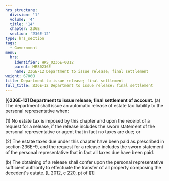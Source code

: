 ```yaml
---
hrs_structure:
  division: '1'
  volume: '4'
  title: '14'
  chapter: 236E
  section: '236E-12'
type: hrs_section
tags:
  - Government
menu:
  hrs:
    identifier: HRS_0236E-0012
    parent: HRS0236E
    name: 236E-12 Department to issue release; final settlement
weight: 67060
title: Department to issue release; final settlement
full_title: 236E-12 Department to issue release; final settlement
---
```

**[§236E-12] Department to issue release; final settlement of account.** (a) The department shall issue an automatic release of estate tax liability to the personal representative when:

(1) No estate tax is imposed by this chapter and upon the receipt of a request for a release, if the release includes the sworn statement of the personal representative or agent that in fact no taxes are due; or

(2) The estate taxes due under this chapter have been paid as prescribed in section 236E-9, and the request for a release includes the sworn statement of the personal representative that in fact all taxes due have been paid.

(b) The obtaining of a release shall confer upon the personal representative sufficient authority to effectuate the transfer of all property composing the decedent's estate. [L 2012, c 220, pt of §1]